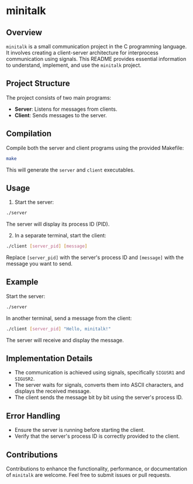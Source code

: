 # minitalk

## Overview

`minitalk` is a small communication project in the C programming language. It involves creating a client-server architecture for interprocess communication using signals. This README provides essential information to understand, implement, and use the `minitalk` project.

## Project Structure

The project consists of two main programs:
- **Server**: Listens for messages from clients.
- **Client**: Sends messages to the server.

## Compilation

Compile both the server and client programs using the provided Makefile:

```bash
make
```

This will generate the `server` and `client` executables.

## Usage

1. Start the server:

```bash
./server
```

The server will display its process ID (PID).

2. In a separate terminal, start the client:

```bash
./client [server_pid] [message]
```

Replace `[server_pid]` with the server's process ID and `[message]` with the message you want to send.

## Example

Start the server:

```bash
./server
```

In another terminal, send a message from the client:

```bash
./client [server_pid] "Hello, minitalk!"
```

The server will receive and display the message.

## Implementation Details

- The communication is achieved using signals, specifically `SIGUSR1` and `SIGUSR2`.
- The server waits for signals, converts them into ASCII characters, and displays the received message.
- The client sends the message bit by bit using the server's process ID.

## Error Handling

- Ensure the server is running before starting the client.
- Verify that the server's process ID is correctly provided to the client.

## Contributions

Contributions to enhance the functionality, performance, or documentation of `minitalk` are welcome. Feel free to submit issues or pull requests.
